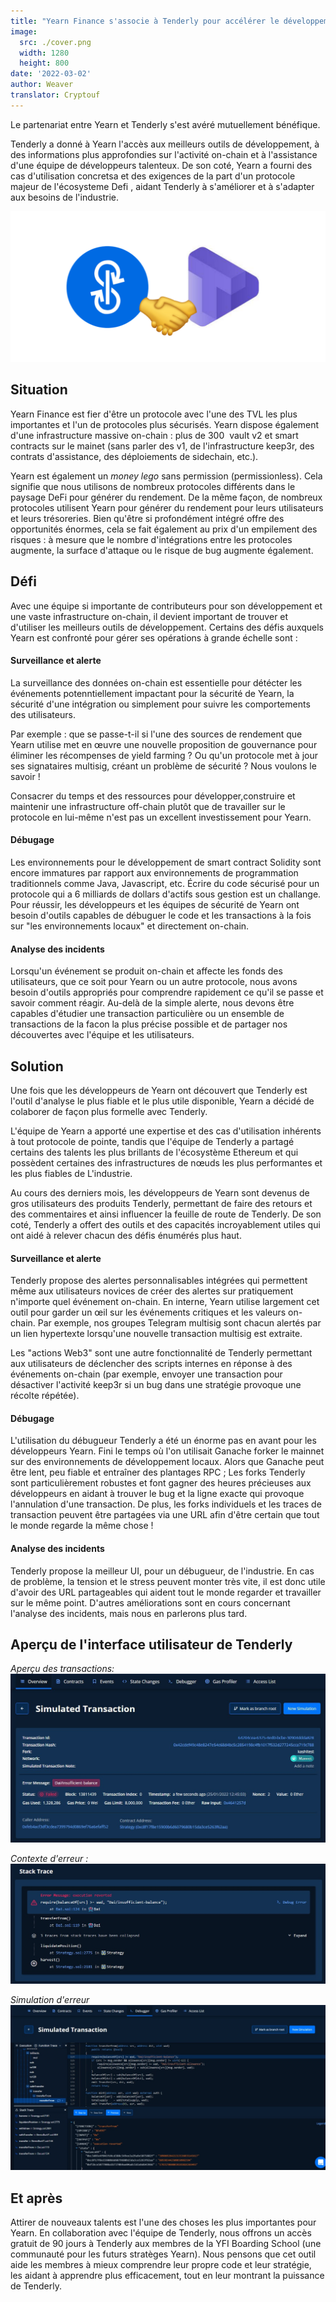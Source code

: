 ```yaml
---
title: "Yearn Finance s'associe à Tenderly pour accélérer le développement, le débugage et l'analyse d'incidents"
image:
  src: ./cover.png
  width: 1280
  height: 800
date: '2022-03-02'
author: Weaver
translator: Cryptouf 
---
```



Le partenariat entre Yearn et Tenderly s'est avéré mutuellement bénéfique.

Tenderly a donné à Yearn l'accès aux meilleurs outils de développement, à des informations plus approfondies sur l'activité on-chain et à l'assistance d'une équipe de développeurs talenteux. De son coté, Yearn a fourni des cas d'utilisation concretsa et des exigences de la part d'un protocole majeur de l'écosysteme Defi , aidant Tenderly à s'améliorer et à s'adapter aux besoins de l'industrie.

![](cover1.png?w=1400&h=670)

## Situation
Yearn Finance est fier d'être un protocole avec l'une des TVL les plus importantes et l'un de protocoles plus sécurisés. Yearn dispose également d'une infrastructure massive on-chain : plus de 300  vault v2 et smart contracts sur le mainet (sans parler des v1, de l'infrastructure keep3r, des contrats d'assistance, des déploiements de sidechain, etc.).

Yearn est également un *money lego* sans permission (permissionless). Cela signifie que nous utilisons de nombreux protocoles différents dans le paysage DeFi pour générer du rendement. De la même façon, de nombreux protocoles utilisent Yearn pour générer du rendement pour leurs utilisateurs et leurs trésoreries. Bien qu'être si profondément intégré offre des opportunités énormes, cela se fait également au prix d'un empilement des risques : à mesure que le nombre d'intégrations entre les protocoles augmente, la surface d'attaque ou le risque de bug augmente également.

## Défi

Avec une équipe si importante de contributeurs pour son développement et une vaste infrastructure on-chain, il devient important de trouver et d'utiliser les meilleurs outils de développement. Certains des défis auxquels Yearn est confronté pour gérer ses opérations à grande échelle sont :

#### Surveillance et alerte
La surveillance des données on-chain est essentielle pour détécter les événements potenntiellement impactant pour la sécurité de Yearn, la sécurité d'une intégration ou simplement pour suivre les comportements des utilisateurs.

Par exemple : que se passe-t-il si l'une des sources de rendement que Yearn utilise met en œuvre une nouvelle proposition de gouvernance pour éliminer les récompenses de yield farming ? Ou qu'un protocole met à jour ses signataires multisig, créant un problème de sécurité ? Nous voulons le savoir !

Consacrer du temps et des ressources pour développer,construire et maintenir une infrastructure off-chain plutôt que de travailler sur le protocole en lui-même n'est pas un excellent investissement pour Yearn.

#### Débugage
Les environnements pour le développement de smart contract Solidity sont encore immatures par rapport aux environnements de programmation traditionnels comme Java, Javascript, etc. Écrire du code sécurisé pour un protocole qui a 6 milliards de dollars d'actifs sous gestion est un challange. Pour réussir, les développeurs et les équipes de sécurité de Yearn ont besoin d'outils capables de débuguer le code et les transactions à la fois sur "les environnements locaux" et directement on-chain. 

#### Analyse des incidents
Lorsqu'un événement se produit on-chain et affecte les fonds des utilisateurs, que ce soit pour Yearn ou un autre protocole, nous avons besoin d'outils appropriés pour comprendre rapidement ce qu'il se passe et savoir comment réagir. Au-delà de la simple alerte, nous devons être capables d'étudier une transaction particulière ou un ensemble de transactions de la facon la plus précise possible et de partager nos découvertes avec l'équipe et les utilisateurs.

## Solution
Une fois que les développeurs de Yearn ont découvert que Tenderly est l'outil d'analyse le plus fiable et le plus utile disponible, Yearn a décidé de colaborer de façon plus formelle avec Tenderly.

L'équipe de Yearn a apporté une expertise et des cas d'utilisation inhérents à tout protocole de pointe, tandis que l'équipe de Tenderly a partagé certains des talents les plus brillants de l'écosystème Ethereum et qui possèdent certaines des infrastructures de nœuds les plus performantes et les plus fiables de L'industrie.

Au cours des derniers mois, les développeurs de Yearn sont devenus de gros utilisateurs des produits Tenderly, permettant de faire des retours et des commentaires et ainsi influencer la feuille de route de Tenderly. De son coté, Tenderly a offert des outils et des capacités incroyablement utiles qui ont aidé à relever chacun des défis énumérés plus haut.

#### Surveillance et alerte
Tenderly propose des alertes personnalisables intégrées qui permettent même aux utilisateurs novices de créer des alertes sur pratiquement n'importe quel événement on-chain. En interne, Yearn utilise largement cet outil pour garder un œil sur les événements critiques et les valeurs on-chain. Par exemple, nos groupes Telegram multisig sont chacun alertés par un lien hypertexte lorsqu'une nouvelle transaction multisig est extraite.

Les "actions Web3" sont une autre fonctionnalité de Tenderly permettant aux utilisateurs de déclencher des scripts internes en réponse à des événements on-chain (par exemple, envoyer une transaction pour désactiver l'activité keep3r si un bug dans une stratégie provoque une récolte répétée).

#### Débugage
L'utilisation du débugueur Tenderly a été un énorme pas en avant pour les développeurs Yearn. Fini le temps où l'on utilisait Ganache forker le mainnet sur des environnements de développement locaux. Alors que Ganache peut être lent, peu fiable et entraîner des plantages RPC ; Les forks Tenderly sont particulièrement robustes et font gagner des heures précieuses aux développeurs en aidant à trouver le bug et la ligne exacte qui provoque l'annulation d'une transaction. De plus, les forks individuels et les traces de transaction peuvent être partagées via une URL afin d'être certain que tout le monde regarde la même chose !

#### Analyse des incidents
Tenderly propose la meilleur UI, pour un débugueur, de l'industrie. En cas de problème, la tension et le stress peuvent monter très vite, il est donc utile d'avoir des URL partageables qui aident tout le monde regarder et travailler sur le même point. D'autres améliorations sont en cours concernant l'analyse des incidents, mais nous en parlerons plus tard. 

## Aperçu de l'interface utilisateur de Tenderly

*Aperçu des transactions:*
![](image1.png?w=1140&h=609)

*Contexte d'erreur :*
![](image2.png?w=1131&h=432)

*Simulation d'erreur*
![](image3.png?w=1280&h=672)

## Et après
Attirer de nouveaux talents est l'une des choses les plus importantes pour Yearn. En collaboration avec l'équipe de Tenderly, nous offrons un accès gratuit de 90 jours à Tenderly aux membres de la YFI Boarding School (une communauté pour les futurs stratèges Yearn). Nous pensons que cet outil aide les membres à mieux comprendre leur propre code et leur stratégie, les aidant à apprendre plus efficacement, tout en leur montrant la puissance de Tenderly.

